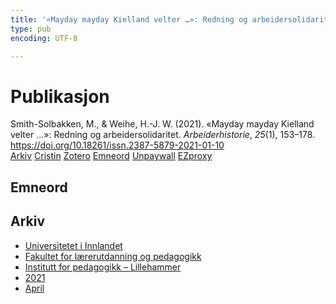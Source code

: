 ```yaml
---
title: '«Mayday mayday Kielland velter …»: Redning og arbeidersolidaritet'
type: pub
encoding: UTF-8

---
```

<h1>Publikasjon</h1>
<article id="csl-bib-container-5SM2WVTT" class="csl-bib-container">
  <div class="csl-bib-body"> <div class="csl-entry">Smith-Solbakken, M., &#38; Weihe, H.-J. W. (2021). «Mayday mayday Kielland velter …»: Redning og arbeidersolidaritet. <i>Arbeiderhistorie</i>, <i>25</i>(1), 153–178. <a href="https://doi.org/10.18261/issn.2387-5879-2021-01-10">https://doi.org/10.18261/issn.2387-5879-2021-01-10</a></div> </div>
  <div class="csl-bib-buttons">
    <a href="#taxonomy-article-5SM2WVTT" alt="archive" class="csl-bib-button">Arkiv</a>
    <a href="https://app.cristin.no/results/show.jsf?id=1903127" alt="Cristin" class="csl-bib-button">Cristin</a>
    <a href="http://zotero.org/groups/5881554/items/5SM2WVTT" alt="Zotero" class="csl-bib-button">Zotero</a>
    <a href="#keywords-article-5SM2WVTT" alt="keywords" class="csl-bib-button">Emneord</a>
    <a href="https://doi.org/10.18261/issn.2387-5879-2021-01-10" alt="Unpaywall" class="csl-bib-button">Unpaywall</a>
    <a href="https://doi.org/10.18261/issn.2387-5879-2021-01-10" alt="EZproxy" class="csl-bib-button">EZproxy</a>
  </div>
  <div id="csl-bib-meta-container-5SM2WVTT"></div>
</article>
<div id="csl-bib-meta-5SM2WVTT" class="csl-bib-meta">
  <article id="keywords-article-5SM2WVTT" class="keywords-article">
    <h1>Emneord</h1>
    
  </article>
  <article id="taxonomy-article-5SM2WVTT" class="taxonomy-article">
    <h1>Arkiv</h1>
    <ul>
      <li><a href="{{< params subfolder >}}nn/archive/?key=3DCRN523">Universitetet i Innlandet</a></li>
      <li><a href="{{< params subfolder >}}nn/archive/?key=WYNZA47F">Fakultet for lærerutdanning og pedagogikk</a></li>
      <li><a href="{{< params subfolder >}}nn/archive/?key=L8MA547R">Institutt for pedagogikk – Lillehammer</a></li>
      <li><a href="{{< params subfolder >}}nn/archive/?key=MD94ZHP9">2021</a></li>
      <li><a href="{{< params subfolder >}}nn/archive/?key=RLZRBJ3H">April</a></li>
    </ul>
  </article>
</div>
